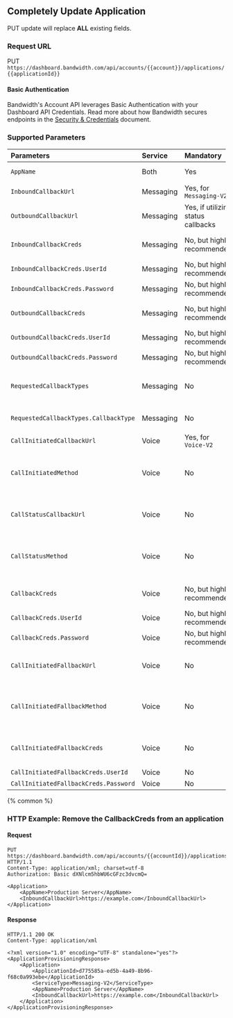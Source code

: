 ## Completely Update Application

PUT update will replace **ALL** existing fields.

### Request URL

PUT `https://dashboard.bandwidth.com/api/accounts/{{account}}/applications/{{applicationId}}`

#### Basic Authentication

Bandwidth's Account API leverages Basic Authentication with your Dashboard API Credentials. Read more about how Bandwidth secures endpoints in the [Security & Credentials](../account/bandwidthAccountCredentials.md) document.

### Supported Parameters
| Parameters                            | Service   | Mandatory                  | Description |
|:--------------------------------------|:----------|:---------------------------|:------------|
| `AppName`                             | Both      | Yes                        | Plain text name of the application |
| `InboundCallbackUrl`                  | Messaging | Yes, for `Messaging-V2`    | Url to receive [message events](../../../messaging/callbacks/messageEvents.md) |
| `OutboundCallbackUrl`                 | Messaging | Yes, if utilizing status callbacks | Url to receive [message events](../../../messaging/callbacks/messageEvents.md) |
| `InboundCallbackCreds`                | Messaging | No, but highly recommended | Basic auth credentials to apply to your inbound message events |
| `InboundCallbackCreds.UserId`         | Messaging | No, but highly recommended | Basic auth `UserId` |
| `InboundCallbackCreds.Password`       | Messaging | No, but highly recommended | Basic auth `Password`|
| `OutboundCallbackCreds`               | Messaging | No, but highly recommended | Basic auth credentials to apply to your outbound message events |
| `OutboundCallbackCreds.UserId`        | Messaging | No, but highly recommended | Basic auth `UserId` |
| `OutboundCallbackCreds.Password`      | Messaging | No, but highly recommended | Basic auth `Password`|
| `RequestedCallbackTypes`              | Messaging | No                         | List containing the `CallbackTypes` you wish to receive at the `OutboundCallbackUrl`. |
| `RequestedCallbackTypes.CallbackType` | Messaging | No                         | `message-delivered`, `message-sending`, `message-failed` |
| `CallInitiatedCallbackUrl`            | Voice     | Yes, for `Voice-V2`        | Url to receive [voice events](../../../voice/bxml/callbacks/about.md) |
| `CallInitiatedMethod`                 | Voice     | No                         | HTTP method for events sent to the `CallInitiatedCallbackUrl`.<br> <code class="post">POST</code> or <code class="get">GET</code><br>Default is <code class="post">POST</code> |
| `CallStatusCallbackUrl`               | Voice     | No                         | Url to receive [voice events](../../../voice/bxml/callbacks/about.md) **NOT** related to Initiated. Such as: rejected or hung up. |
| `CallStatusMethod`                    | Voice     | No                         | HTTP method for events sent to the `CallStatusCallbackUrl`.<br> <code class="post">POST</code> or <code class="get">GET</code><br>Default is <code class="post">POST</code> |
| `CallbackCreds`                       | Voice     | No, but highly recommended | Basic auth credentials to apply to your message & voice events |
| `CallbackCreds.UserId`                | Voice     | No, but highly recommended | Basic auth `UserId` |
| `CallbackCreds.Password`              | Voice     | No, but highly recommended | Basic auth `Password` |
| `CallInitiatedFallbackUrl`            | Voice     | No                         | Url to receive [voice events](../../../voice/bxml/callbacks/about.md) URL is used when voice events fail to process at `CallInitiatedCallbackUrl` |
| `CallInitiatedFallbackMethod`         | Voice     | No                         | HTTP method for events sent to the `CallInitiatedFallbackUrl`.<br> <code class="post">POST</code> or <code class="get">GET</code><br>Default is <code class="post">POST</code> |
| `CallInitiatedFallbackCreds`          | Voice     | No                         | Basic auth credentials to apply to voice events sent to the `CallInitiatedFallbackUrl`. |
| `CallInitiatedFallbackCreds.UserId`   | Voice     | No                         | Basic auth `UserId`  |
| `CallInitiatedFallbackCreds.Password` | Voice     | No                         | Basic auth `Password`|


{% common %}

### HTTP Example: Remove the CallbackCreds from an application

#### Request
```http
PUT https://dashboard.bandwidth.com/api/accounts/{{accountId}}/applications/{{applicationId}} HTTP/1.1
Content-Type: application/xml; charset=utf-8
Authorization: Basic dXNlcm5hbWU6cGFzc3dvcmQ=

<Application>
    <AppName>Production Server</AppName>
    <InboundCallbackUrl>https://example.com</InboundCallbackUrl>
</Application>
```

#### Response
```http
HTTP/1.1 200 OK
Content-Type: application/xml

<?xml version="1.0" encoding="UTF-8" standalone="yes"?>
<ApplicationProvisioningResponse>
    <Application>
        <ApplicationId>d775585a-ed5b-4a49-8b96-f68c0a993ebe</ApplicationId>
        <ServiceType>Messaging-V2</ServiceType>
        <AppName>Production Server</AppName>
        <InboundCallbackUrl>https://example.com</InboundCallbackUrl>
    </Application>
</ApplicationProvisioningResponse>
```
